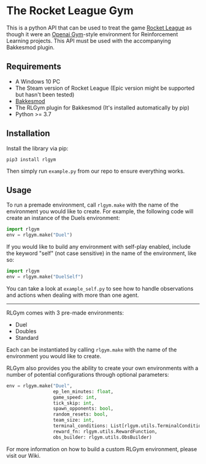 # The Rocket League Gym
This is a python API that can be used to treat the game [Rocket League](https://www.rocketleague.com) as though it were an [Openai Gym](https://gym.openai.com)-style environment for Reinforcement Learning projects. This API must be used with the accompanying Bakkesmod plugin.

## Requirements
* A Windows 10 PC
* The Steam version of Rocket League (Epic version might be supported but hasn't been tested)
* [Bakkesmod](https://www.bakkesmod.com)
* The RLGym plugin for Bakkesmod (It's installed automatically by pip)
* Python >= 3.7

## Installation
Install the library via pip:
```
pip3 install rlgym
```
Then simply run ```example.py``` from our repo to ensure everything works.

## Usage
To run a premade environment, call ```rlgym.make``` with the name of the environment you would like to create.
For example, the following code will create an instance of the Duels environment:
```python
import rlgym
env = rlgym.make("Duel")
```
If you would like to build any environment with self-play enabled, include the keyword "self" (not case sensitive) in the name of the environment, like so:
```python
import rlgym
env = rlgym.make("DuelSelf")
```
You can take a look at `example_self.py` to see how to handle observations and actions when dealing with more than one agent.

---
RLGym comes with 3 pre-made environments:
* Duel
* Doubles
* Standard

Each can be instantiated by calling ```rlgym.make``` with the name of the environment you would like to create. 

RLGym also provides you the ability to create your own environments with a number of potential configurations through optional parameters: 
```python
env = rlgym.make("Duel", 
                 ep_len_minutes: float,
                 game_speed: int,
                 tick_skip: int,
                 spawn_opponents: bool,
                 random_resets: bool,
                 team_size: int,
                 terminal_conditions: List[rlgym.utils.TerminalCondition],
                 reward_fn: rlgym.utils.RewardFunction,
                 obs_builder: rlgym.utils.ObsBuilder)
```
For more information on how to build a custom RLGym environment, please visit our Wiki.
